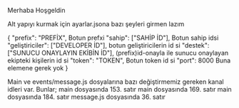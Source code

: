 Merhaba Hoşgeldin 

Alt yapıyı kurmak için ayarlar.jsona bazı şeyleri girmen lazım 

{
  "prefix": "PREFİX", Botun prefxi 
  "sahip": ["SAHİP İD"], Botun sahip idsi
  "geliştiriciler": ["DEVELOPER İD"], botun geliştiricilerin id si
  "destek":["SUNUCU ONAYLAYIN EKİBİN İD"], (prefix)id-onayla ile sunucu onaylayan ekipteki kişilerin id si
  "token": "TOKEN", Botun token id si
  "port": 8000 Buna elemene gerek yok 
}

Main ve events/message.js dosyalarına bazı değiştirmemiz gereken kanal idleri var. Bunlar;
main dosyasında 153. satır
main dosyasında 169. satır
main dosyasında 184. satır
message.js dosyasında 36. satır
